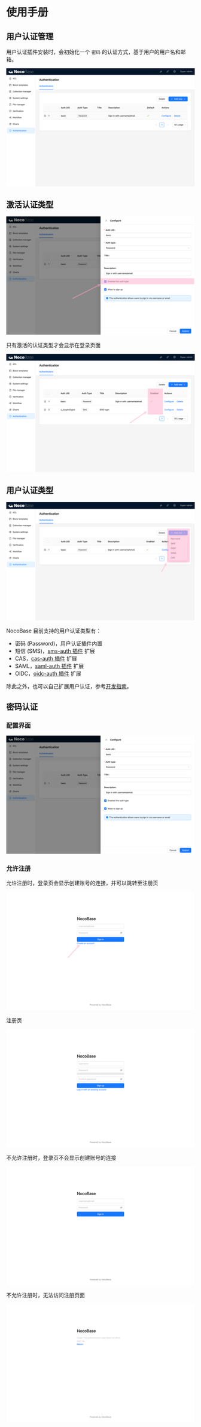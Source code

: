# 使用手册

## 用户认证管理

用户认证插件安装时，会初始化一个 `密码` 的认证方式，基于用户的用户名和邮箱。

![](./static/GOJ0bwOYVoNkBKxkpmGcEqyqnI2.png)

## 激活认证类型

![](./static/HYNZb9vvXo0GXuxpLCvcDTC5nfh.png)

只有激活的认证类型才会显示在登录页面

![](./static/UulRbfMpWogGHnxpk1Yc0asenFe.png)

## 用户认证类型

![](./static/Ut6KbpRe0oI1NoxHkbZcXftkndc.png)

NocoBase 目前支持的用户认证类型有：

- 密码 (Password)，用户认证插件内置
- 短信 (SMS)，[sms-auth 插件](../../sms-auth/index.md) 扩展
- CAS，[cas-auth 插件](../../cas/index.md) 扩展
- SAML，[saml-auth 插件](../../saml/index.md) 扩展
- OIDC，[oidc-auth 插件](../../oidc/index.md) 扩展

除此之外，也可以自己扩展用户认证，参考[开发指南](../dev/index.md)。

## 密码认证

### 配置界面

![](./static/EvrrbNVmUoJVczxJvkzclPKqn7e.png)

### 允许注册

允许注册时，登录页会显示创建账号的连接，并可以跳转至注册页

![](./static/NsBebeTkAoDSnExFStmc84iondd.png)

注册页

![](./static/Rs2obD3ZRohmtjxlQxPcT123n7e.png)

不允许注册时，登录页不会显示创建账号的连接

![](./static/Kc72bM430oWacrxbxvScS3S3nGc.png)

不允许注册时，无法访问注册页面

![](./static/OyOHbaKJyogTBXxhW5wcO3QEn0e.png)
